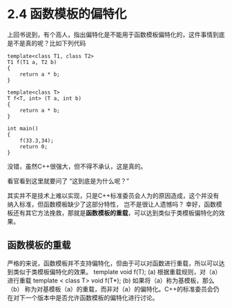 # 2.4 函数模板的偏特化

上回书说到，有个高人，指出偏特化是不能用于函数模板偏特化的，这件事情到底是不是真的呢？比如下列代码

    template<class T1, class T2>
    T1 f(T1 a, T2 b) 
    {
    	return a * b;
    }
    
    template<class T>
    T f<T, int> (T a, int b) 
    {
    	return a * b;
    }
    
    int main()
    {
    	f(33.3,34);
    	return 0;
    }


没错，虽然C++很强大，但不得不承认，这是真的。

看官看到这里就要问了 “这到底是为什么呢？” 

其实并不是技术上难以实现，只是C++标准委员会人为的原因造成，这个并没有纳入标准，但函数模板缺少了这部分特性，
岂不是很让人遗憾吗？ 幸好，函数模板还有其它方法挽救，那就是**函数模板的重载**，可以达到类似于类模板偏特化的效果。

## 函数模板的重载





严格的来说，函数模板并不支持偏特化，但由于可以对函数进行重载，所以可以达到类似于类模板偏特化的效果。
  template <class T> void f(T);  (a)
  根据重载规则，对（a）进行重载
  template < class T> void f(T*);  (b)
  如果将（a）称为基模板，那么（b）
  称为对基模板（a）的重载，而非对（a）的偏特化。C++的标准委员会仍在对下一个版本中是否允许函数模板的偏特化进行讨论。
